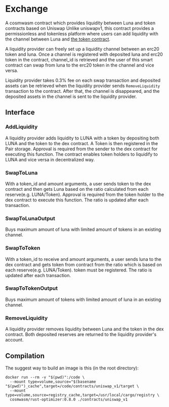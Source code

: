 # Exchange

A cosmwasm contract which provides liquidity between Luna and token contracts based on Uniswap
Unlike uniswapv1, this contract provides a permissionless and tokenless platform where users can add liquidity with the channel between Luna and [the token contract](../erc20).

A liquidity provider can freely set up a liquidity channel between an erc20 token and luna. Once a channel is registered with deposited luna and erc20 token in the contract, channel_id is retrieved and the user of this smart contract can swap from luna to the erc20 token in the channel and vice versa. 

Liquidity provider takes 0.3% fee on each swap transaction and deposited assets can be retrieved when the liquidity provider sends `RemoveLiquidity` transaction to the contract. After that, the channel is disappeared, and the deposited assets in the channel is sent to the liquidity provider.


## Interface


### AddLiquidity

A liquidity provider adds liquidity to LUNA with a token by depositing both LUNA and the token to the dex contract.
A Token is then registered in the Pair storage. Approval is required from the sender to the dex contract for executing this function. The contract enables token holders to liquidify to LUNA and vice versa in decentralized way.

### SwapToLuna

With a token_id and amount arguments, a user sends token to the dex contract and then gets Luna based on the ratio calculated from each reserve(e.g. LUNA/Token). Approval is required from the token holder to the dex contract to execute this function. The ratio is updated after each transaction.

### SwapToLunaOutput

Buys maximum amount of luna with limited amount of tokens in an existing channel. 

### SwapToToken

With a token_id to receive and amount arguments, a user sends luna to the dex contract and gets token from contract from the ratio which is based on each reserve(e.g. LUNA/Token). token must be registered. The ratio is updated after each transaction.

### SwapToTokenOutput

Buys maximum amount of tokens with limited amount of luna in an existing channel.

### RemoveLiquidity

A liquidity provider removes liquidity between Luna and the token in the dex contract. Both deposited reserves are returned to the liquidity provider's account.

## Compilation

The suggest way to build an image is this (in the root directory):

```shell script
docker run --rm -v "$(pwd)":/code \
  --mount type=volume,source="$(basename "$(pwd)")_cache",target=/code/contracts/uniswap_v1/target \
  --mount type=volume,source=registry_cache,target=/usr/local/cargo/registry \
  cosmwasm/rust-optimizer:0.8.0 ./contracts/uniswap_v1
```

